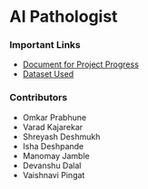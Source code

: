 # AI Pathologist

### Important Links
- [Document for Project Progress](https://docs.google.com/document/d/1pv3LflkUZkE4ew86rI3FuPUinsb6uap9_0paiG8Z1AU/edit?usp=sharing)
- [Dataset Used]()

### Contributors

- Omkar Prabhune
- Varad Kajarekar
- Shreyash Deshmukh
- Isha Deshpande
- Manomay Jamble
- Devanshu Dalal
- Vaishnavi Pingat